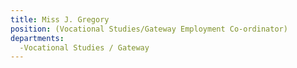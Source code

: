 ```yaml
---
title: Miss J. Gregory
position: (Vocational Studies/Gateway Employment Co-ordinator)
departments:
  -Vocational Studies / Gateway
---
```

